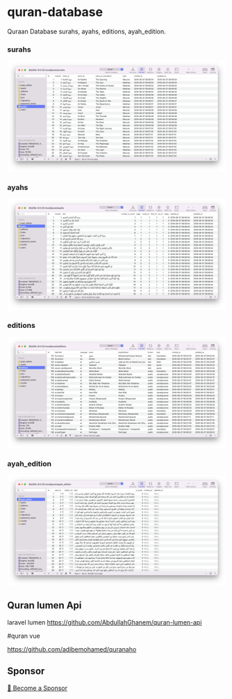 # quran-database

Quraan Database surahs, ayahs, editions, ayah_edition.

###  surahs
![Alt text](https://github.com/AbdullahGhanem/quran-database/blob/main/screenshots/Screen%20Shot%202022-04-19%20at%207.56.15%20AM.png?raw=true "Quraan surahs")
### ayahs
![Alt text](https://github.com/AbdullahGhanem/quran-database/blob/main/screenshots/Screen%20Shot%202022-04-19%20at%207.55.54%20AM.png?raw=true "Quraan ayahs")

### editions
![Quraan editions](https://github.com/AbdullahGhanem/quran-database/blob/main/screenshots/Screen%20Shot%202022-04-19%20at%207.55.32%20AM.png?raw=true "Quraan editions")



### ayah_edition
![Alt text](https://github.com/AbdullahGhanem/quran-database/blob/main/screenshots/Screen%20Shot%202022-04-19%20at%207.56.08%20AM.png?raw=true "Quraan ayah_edition")

## Quran lumen Api
laravel lumen
https://github.com/AbdullahGhanem/quran-lumen-api


#quran vue

https://github.com/adibemohamed/quranaho


## Sponsor

[💚️ Become a Sponsor](https://github.com/sponsors/AbdullahGhanem)
